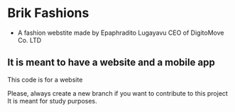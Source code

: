 # Brik Fashions

- A fashion webstite made by Epaphradito Lugayavu CEO of DigitoMove Co. LTD

## It is meant to have a website and a mobile app

This code is for a website

Please, always create a new branch if you want to contribute to this project
It is meant for study purposes.
